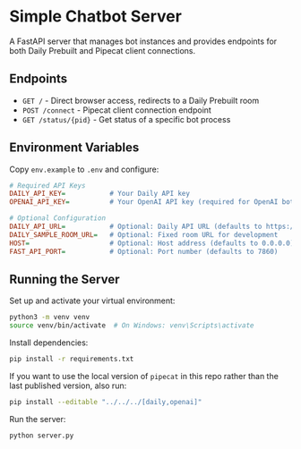 # Simple Chatbot Server

A FastAPI server that manages bot instances and provides endpoints for both Daily Prebuilt and Pipecat client connections.

## Endpoints

- `GET /` - Direct browser access, redirects to a Daily Prebuilt room
- `POST /connect` - Pipecat client connection endpoint
- `GET /status/{pid}` - Get status of a specific bot process

## Environment Variables

Copy `env.example` to `.env` and configure:

```ini
# Required API Keys
DAILY_API_KEY=           # Your Daily API key
OPENAI_API_KEY=          # Your OpenAI API key (required for OpenAI bot)

# Optional Configuration
DAILY_API_URL=           # Optional: Daily API URL (defaults to https://api.daily.co/v1)
DAILY_SAMPLE_ROOM_URL=   # Optional: Fixed room URL for development
HOST=                    # Optional: Host address (defaults to 0.0.0.0)
FAST_API_PORT=           # Optional: Port number (defaults to 7860)
```

## Running the Server

Set up and activate your virtual environment:

```bash
python3 -m venv venv
source venv/bin/activate  # On Windows: venv\Scripts\activate
```

Install dependencies:

```bash
pip install -r requirements.txt
```

If you want to use the local version of `pipecat` in this repo rather than the last published version, also run:

```bash
pip install --editable "../../../[daily,openai]"
```

Run the server:

```bash
python server.py
```
